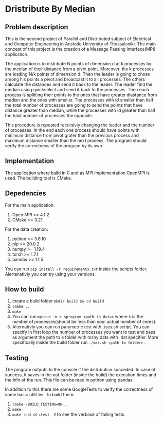 # Dristribute By Median

## Problem description
This is the second project of Parallel and Distributed subject of Electrical and Computer Engineering in Aristotle University of Thessaloniki. The main concept of this project is the creation of a Message Passing Interface(MPI) application. 


The application is to distribute N points of dimension d at k processes by the median of their distance from a pivot point. Moreover, the k processes are loading N/k points of dimension d. Then the leader is going to chose among his points a pivot and broadcast it to all processes. The others calculate the distances and send it back to the leader. The leader find the median using quickselect and send it back to the processes. Then each process is splitting their points to the ones that have greater diastance from median and the ones with smaller. The processes with id smaller than half the total number of processes are going to send the points that have distance greater than median, while the processes with id greater than half the total number of processes the opposite. 


This procedure is repeated recursivly changing the leader and the number of processes. In the end each one process should have points with minimum distance from pivot grater than the previous process and maximum distance smaller than the next process. The program should verify the correctness of the program by its own.

## Implementation
The application where build in C and as MPI implementation OpenMPI is used. The building tool is CMake.

## Depedencies
For the main application:
1. Open MPI >= 4.1.2
2. CMake >= 3.21

For the data creation:
1. python >= 3.8.10
2. pip >= 20.0.2
3. numpy >= 1.19.4
4. torch >= 1.7.1
5. pandas >= 1.1.5

You can run ``pip install -r requirements.txt`` inside the scripts folder. Alertenativly you can try using your versions.

## How to build
1. create a build folder ``mkdir build && cd build``
2. ``cmake ..``
3. ``make``
4. You can run ``mpirun -n k sprogram <path to data>`` where k is the number of processes(should be less than your actual number of cores). 
5. Alternativly you can run parametric test with ./ses.sh script. You can specify in first loop the number of processes you want to test and pass as argument the path to a folder with many data with .dat specifier. More specifically inside the build folder run ``./ses.sh <path to folder>`` .

## Testing
The program outputs to the console if the distribution succeded. In case of success, it saves in the out folder (inside the build) the execution times and the info of the run. This file can be read in python using pandas.

In addition to this there are some GoogleTests to verify the correctness of some basic utilities.
To build them:
1. ``cmake -BUILD_TESTING=ON ..``
2. ``make``
3. ``make test`` or ``ctest -V`` to see the verbose of failing tests.
